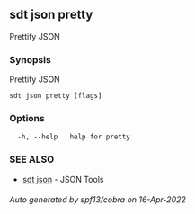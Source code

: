 ## sdt json pretty

Prettify JSON

### Synopsis

Prettify JSON

```
sdt json pretty [flags]
```

### Options

```
  -h, --help   help for pretty
```

### SEE ALSO

* [sdt json](sdt_json.md)	 - JSON Tools

###### Auto generated by spf13/cobra on 16-Apr-2022
